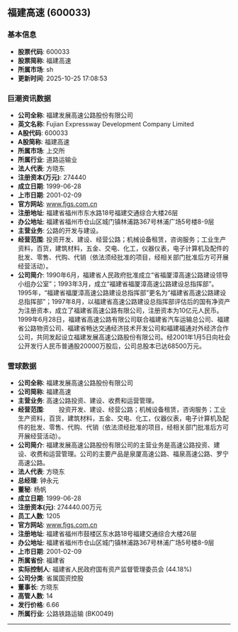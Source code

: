 ## 福建高速 (600033)

### 基本信息

- **股票代码**: 600033
- **股票简称**: 福建高速
- **所属市场**: sh
- **更新时间**: 2025-10-25 17:08:53

### 巨潮资讯数据

- **公司全称**: 福建发展高速公路股份有限公司
- **英文名称**: Fujian Expressway Development Company Limited
- **A股代码**: 600033
- **A股简称**: 福建高速
- **所属市场**: 上交所
- **所属行业**: 道路运输业
- **法人代表**: 方晓东
- **注册资本(万元)**: 274440
- **成立日期**: 1999-06-28
- **上市日期**: 2001-02-09
- **官方网站**: www.fjgs.com.cn
- **注册地址**: 福建省福州市东水路18号福建交通综合大楼26层
- **办公地址**: 福建省福州市仓山区城门镇林浦路367号林浦广场5号楼8-9层
- **主营业务**: 公路的开发与建设。
- **经营范围**: 投资开发、建设、经营公路；机械设备租赁，咨询服务；工业生产资料，百货，建筑材料，五金、交电、化工，仪器仪表，电子计算机及配件的批发、零售、代购、代销（依法须经批准的项目，经相关部门批准后方可开展经营活动）。
- **公司简介**: 1990年6月，福建省人民政府批准成立“省福厦漳高速公路建设领导小组办公室”；1993年3月，成立“福建省福厦漳高速公路建设总指挥部”。1995年，“福建省福厦漳高速公路建设总指挥部”更名为“福建省高速公路建设总指挥部”；1997年8月，以福建省高速公路建设总指挥部评估后的国有净资产为注册资本，成立了福建省高速公路有限公司，注册资本为10亿元人民币。1999年6月28日，福建省高速公路有限公司联合福建省汽车运输总公司、福建省公路物资公司、福建省畅达交通经济技术开发公司和福建福通对外经济合作公司，共同发起设立福建发展高速公路股份有限公司。经2001年1月5日向社会公开发行人民币普通股20000万股后，公司总股本已达68500万元。

### 雪球数据

- **公司全称**: 福建发展高速公路股份有限公司
- **公司简称**: 福建高速
- **主营业务**: 高速公路投资、建设、收费和运营管理。
- **经营范围**: 　　投资开发、建设、经营公路；机械设备租赁，咨询服务；工业生产资料，百货，建筑材料，五金、交电、化工，仪器仪表，电子计算机及配件的批发、零售、代购、代销（依法须经批准的项目，经相关部门批准后方可开展经营活动）。
- **公司简介**: 福建发展高速公路股份有限公司的主营业务是高速公路投资、建设、收费和运营管理。公司的主要产品是泉厦高速公路、福泉高速公路、罗宁高速公路。
- **法人代表**: 方晓东
- **总经理**: 钟永元
- **董秘**: 杨帆
- **成立日期**: 1999-06-28
- **注册资本(元)**: 274440.00万元
- **员工人数**: 1205
- **官方网站**: www.fjgs.com.cn
- **注册地址**: 福建省福州市鼓楼区东水路18号福建交通综合大楼26层
- **办公地址**: 福建省福州市仓山区城门镇林浦路367号林浦广场5号楼8-9层
- **上市日期**: 2001-02-09
- **所属省份**: 福建省
- **实际控制人**: 福建省人民政府国有资产监督管理委员会 (44.18%)
- **公司分类**: 省属国资控股
- **董事长**: 方晓东
- **高管人数**: 14
- **发行价格**: 6.66
- **所属行业**: 公路铁路运输 (BK0049)

---